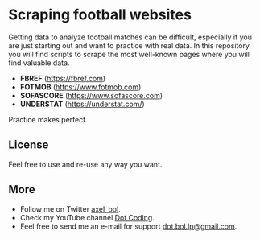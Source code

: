 # Scraping football websites

Getting data to analyze football matches can be difficult, especially if you are just starting out and want to practice with real data. In this repository you will find scripts to scrape the most well-known pages where you will find valuable data.

- __FBREF__ (https://fbref.com)
- __FOTMOB__ (https://www.fotmob.com)
- __SOFASCORE__ (https://www.sofascore.com)
- __UNDERSTAT__ (https://understat.com/)

Practice makes perfect.

## License

Feel free to use and re-use any way you want.

## More

- Follow me on Twitter [axel_bol](https://x.com/axel_bol).
- Check my YouTube channel [Dot Coding](https://www.youtube.com/@DotCoding).
- Feel free to send me an e-mail for support [dot.bol.lp@gmail.com](mailto:dot.bol.lp@gmail.com).
